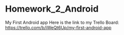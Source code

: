 # Homework_2_Android
My First Android app
Here is the link to my Trello Board:
https://trello.com/b/iWeQt6Up/my-first-android-app
